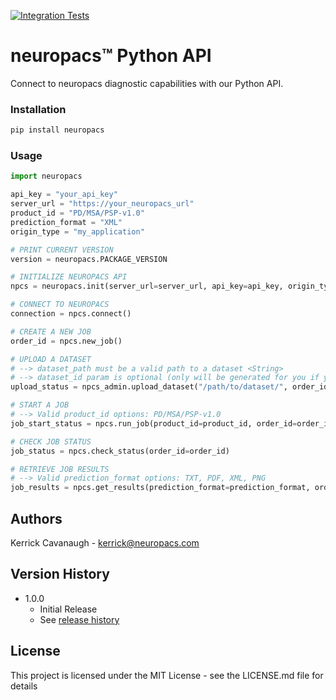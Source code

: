 [![Integration Tests](https://github.com/neuropacs/neuropacs-py-api/actions/workflows/ci.yml/badge.svg)](https://github.com/neuropacs/neuropacs-py-api/actions/workflows/ci.yml)

# neuropacs™ Python API

Connect to neuropacs diagnostic capabilities with our Python API.

### Installation

```bash
pip install neuropacs
```

### Usage

```py
import neuropacs

api_key = "your_api_key"
server_url = "https://your_neuropacs_url"
product_id = "PD/MSA/PSP-v1.0"
prediction_format = "XML"
origin_type = "my_application"

# PRINT CURRENT VERSION
version = neuropacs.PACKAGE_VERSION

# INITIALIZE NEUROPACS API
npcs = neuropacs.init(server_url=server_url, api_key=api_key, origin_type=origin_type)

# CONNECT TO NEUROPACS
connection = npcs.connect()

# CREATE A NEW JOB
order_id = npcs.new_job()

# UPLOAD A DATASET
# --> dataset_path must be a valid path to a dataset <String>
# --> dataset_id param is optional (only will be generated for you if you do not specify it)
upload_status = npcs_admin.upload_dataset("/path/to/dataset/", order_id=order_id, dataset_id=order_id)

# START A JOB
# --> Valid product_id options: PD/MSA/PSP-v1.0
job_start_status = npcs.run_job(product_id=product_id, order_id=order_id)

# CHECK JOB STATUS
job_status = npcs.check_status(order_id=order_id)

# RETRIEVE JOB RESULTS
# --> Valid prediction_format options: TXT, PDF, XML, PNG
job_results = npcs.get_results(prediction_format=prediction_format, order_id=order_id)
```

## Authors

Kerrick Cavanaugh - kerrick@neuropacs.com

## Version History

- 1.0.0
  - Initial Release
  - See [release history](https://pypi.org/project/neuropacs/#history)

## License

This project is licensed under the MIT License - see the LICENSE.md file for details
